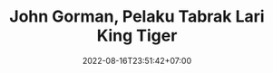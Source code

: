 ---
title: "John Gorman, Pelaku Tabrak Lari King Tiger"
date: 2022-08-16T23:51:42+07:00
tags: ["Sejarah", "Perang Dunia II"]
draft: false
description: "Desc Text."
cover:
    image: "<image path/url>" # image path/url
    alt: "<alt text>" # alt text
    caption: "<text>" # display caption under cover
    relative: false # when using page bundles set this to true
    hidden: true # only hide on current single page
---